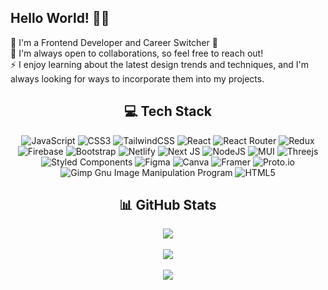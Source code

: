## Hello World! 👋🏻
🔭 I'm a Frontend Developer and Career Switcher 🚀 <br>👯 I'm always open to collaborations, so feel free to reach out! <br>⚡ I enjoy learning about the latest design trends and techniques, and I'm always looking for ways to incorporate them into my projects.

<div align="center">

## 💻 Tech Stack
![JavaScript](https://img.shields.io/badge/javascript-%23323330.svg?style=plastic&logo=javascript&logoColor=%23F7DF1E) ![CSS3](https://img.shields.io/badge/css3-%231572B6.svg?style=plastic&logo=css3&logoColor=white) ![TailwindCSS](https://img.shields.io/badge/tailwindcss-%2338B2AC.svg?style=plastic&logo=tailwind-css&logoColor=white) ![React](https://img.shields.io/badge/react-%2320232a.svg?style=plastic&logo=react&logoColor=%2361DAFB) ![React Router](https://img.shields.io/badge/React_Router-CA4245?style=plastic&logo=react-router&logoColor=white) ![Redux](https://img.shields.io/badge/redux-%23593d88.svg?style=plastic&logo=redux&logoColor=white) ![Firebase](https://img.shields.io/badge/firebase-%23039BE5.svg?style=plastic&logo=firebase) ![Bootstrap](https://img.shields.io/badge/bootstrap-%23563D7C.svg?style=plastic&logo=bootstrap&logoColor=white) ![Netlify](https://img.shields.io/badge/netlify-%23000000.svg?style=plastic&logo=netlify&logoColor=#00C7B7) ![Next JS](https://img.shields.io/badge/Next-black?style=plastic&logo=next.js&logoColor=white) ![NodeJS](https://img.shields.io/badge/node.js-6DA55F?style=plastic&logo=node.js&logoColor=white) ![MUI](https://img.shields.io/badge/MUI-%230081CB.svg?style=plastic&logo=material-ui&logoColor=white) ![Threejs](https://img.shields.io/badge/threejs-black?style=plastic&logo=three.js&logoColor=white) ![Styled Components](https://img.shields.io/badge/styled--components-DB7093?style=plastic&logo=styled-components&logoColor=white) 	![Figma](https://img.shields.io/badge/figma-%23F24E1E.svg?style=plastic&logo=figma&logoColor=white) ![Canva](https://img.shields.io/badge/Canva-%2300C4CC.svg?style=plastic&logo=Canva&logoColor=white) ![Framer](https://img.shields.io/badge/Framer-black?style=plastic&logo=framer&logoColor=blue) ![Proto.io](https://img.shields.io/badge/Proto.io-161637?style=plastic&logo=proto.io&logoColor=00e5ff) ![Gimp Gnu Image Manipulation Program](https://img.shields.io/badge/Gimp-657D8B?style=plastic&logo=gimp&logoColor=FFFFFF) ![HTML5](https://img.shields.io/badge/html5-%23E34F26.svg?style=plastic&logo=html5&logoColor=white)
## 📊 GitHub Stats
![](https://github-readme-stats.vercel.app/api?username=cyberrie&theme=tokyonight&hide_border=true&include_all_commits=true&count_private=true)<br/><br/>
![](https://github-readme-streak-stats.herokuapp.com/?user=cyberrie&theme=tokyonight&hide_border=true)<br/><br/>
![](https://github-readme-stats.vercel.app/api/top-langs/?username=cyberrie&theme=tokyonight&hide_border=true&include_all_commits=true&count_private=true&layout=compact)
  
  </div>
